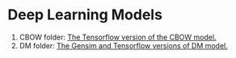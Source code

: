 # Deep Learning Models

1. CBOW folder: [The Tensorflow version of the CBOW model.](https://github.com/edwardbi/DeepLearningModels/tree/master/CBOW)
2. DM folder: [The Gensim and Tensorflow versions of DM model.](https://github.com/edwardbi/DeepLearningModels/tree/master/DM)
